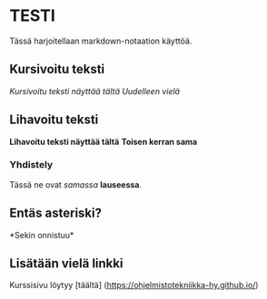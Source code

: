 # TESTI

Tässä harjoitellaan markdown-notaation käyttöä.

## Kursivoitu teksti

*Kursivoitu teksti näyttää tältä*
_Uudelleen vielä_

## Lihavoitu teksti

**Lihavoitu teksti näyttää tältä**
__Toisen kerran sama__

### Yhdistely

Tässä ne ovat *samassa* **lauseessa**.

## Entäs asteriski?

\*Sekin onnistuu\*

## Lisätään vielä linkki

Kurssisivu löytyy [täältä] (https://ohjelmistotekniikka-hy.github.io/) 
